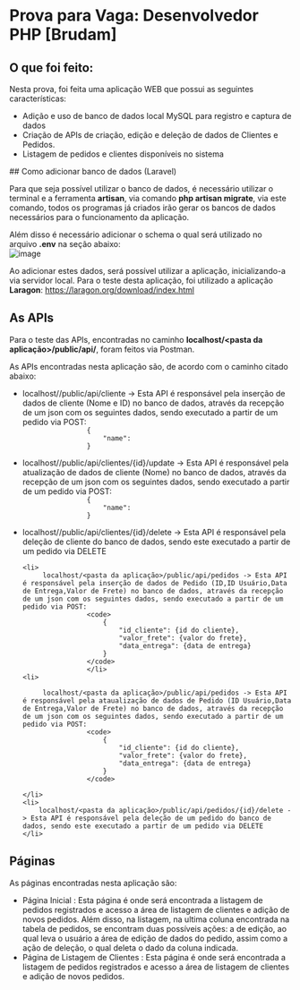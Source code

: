 # Prova para Vaga: Desenvolvedor PHP [Brudam]

## O que foi feito:
Nesta prova, foi feita uma aplicação WEB que possui as seguintes características:
<ul>
    <li>
        Adição e uso de banco de dados local MySQL para registro e captura de dados
    </li>
    <li>
        Criação de APIs de criação, edição e deleção de dados de Clientes e Pedidos.
    </li>
    <li>
        Listagem de pedidos e clientes disponíveis no sistema
    </li>
</ul>
## Como adicionar banco de dados (Laravel)

Para que seja possível utilizar o banco de dados, é necessário utilizar o terminal e a ferramenta **artisan**, via comando **php artisan migrate**, via este comando, todos os programas já criados irão gerar os bancos de dados necessários para o funcionamento da aplicação.

Além disso é necessário adicionar o schema o qual será utilizado no arquivo **.env** na seção abaixo:<br>
![image](https://github.com/MateusABG/prova_entrevista_laravel/assets/50017946/f71df8ec-2228-4e16-be13-6a3d3cda390a)

Ao adicionar estes dados, será possível utilizar a aplicação, inicializando-a via servidor local. 
Para o teste desta aplicação, foi utilizado a aplicação **Laragon**: https://laragon.org/download/index.html  

## As APIs
Para o teste das APIs, encontradas no caminho **localhost/<pasta da aplicação>/public/api/<caminho da api>**, foram feitos via Postman.

As APIs encontradas nesta aplicação são, de acordo com o caminho citado abaixo:
<ul>
    <li>
        localhost/<pasta da aplicação>/public/api/cliente -> Esta API é responsável pela inserção de dados de cliente (Nome e ID) no banco de dados, através da recepção de um json com os seguintes dados, sendo executado a partir de um pedido via POST:
            <code>
                {
                    "name":<Nome aqui>
                }
            </code>
    </li>
    <li>
        localhost/<pasta da aplicação>/public/api/clientes/{id}/update -> Esta API é responsável pela atualização de dados de cliente (Nome) no banco de dados, através da recepção de um json com os seguintes dados, sendo executado a partir de um pedido via POST:
            <code>
                {
                    "name":<Nome aqui>
                }
            </code>
    </li>
    <li>
        localhost/<pasta da aplicação>/public/api/clientes/{id}/delete -> Esta API é responsável pela deleção de cliente do banco de dados, sendo este executado a partir de um pedido via DELETE
    </li>
            
    <li>
         localhost/<pasta da aplicação>/public/api/pedidos -> Esta API é responsável pela inserção de dados de Pedido (ID,ID Usuário,Data de Entrega,Valor de Frete) no banco de dados, através da recepção de um json com os seguintes dados, sendo executado a partir de um pedido via POST:
                    <code>
                        {
                            "id_cliente": {id do cliente},
                            "valor_frete": {valor do frete},
                            "data_entrega": {data de entrega}
                        }
                    </code>
                    </li>
    <li> 
    
         localhost/<pasta da aplicação>/public/api/pedidos -> Esta API é responsável pela ataualização de dados de Pedido (ID Usuário,Data de Entrega,Valor de Frete) no banco de dados, através da recepção de um json com os seguintes dados, sendo executado a partir de um pedido via POST:
                    <code>
                        {
                            "id_cliente": {id do cliente},
                            "valor_frete": {valor do frete},
                            "data_entrega": {data de entrega}
                        }
                    </code>
                    
    </li>
    <li>
        localhost/<pasta da aplicação>/public/api/pedidos/{id}/delete -> Esta API é responsável pela deleção de um pedido do banco de dados, sendo este executado a partir de um pedido via DELETE
    </li>

</ul>

## Páginas
As páginas encontradas nesta aplicação são:

<ul>
    <li>
        <bold> Página Inicial </bold>: Esta página é onde será encontrada a listagem de pedidos registrados e acesso a área de listagem de clientes e adição de novos pedidos. Além disso, na listagem, na ultima coluna encontrada na tabela de pedidos, se encontram duas possíveis ações: a de edição, ao qual leva o usuário a área de edição de dados do pedido, assim como a ação de deleção, o qual deleta o dado da coluna indicada.
    </li>
    <li>
        <bold> Página de Listagem de Clientes </bold>: Esta página é onde será encontrada a listagem de pedidos registrados e acesso a área de listagem de clientes e adição de novos pedidos.
    </li>
</ul>
